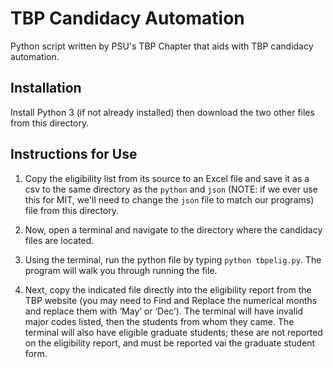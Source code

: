 # TBP Candidacy Automation
Python script written by PSU's TBP Chapter that aids with TBP candidacy automation.

## Installation
Install Python 3 (if not already installed) then download the two other files from this directory.  

## Instructions for Use
1. Copy the eligibility list from its source to an Excel file and save it as a csv to the same directory as the `python` and `json` (NOTE: if we ever use this for MIT, we'll need to change the `json` file to match our programs) file from this directory.

2. Now, open a terminal and navigate to the directory where the candidacy files are located.

3. Using the terminal, run the python file by typing `python tbpelig.py`.  The program will walk you through running the file.

4. Next, copy the indicated file directly into the eligibility report from the TBP website (you may need to Find and Replace the numerical months and replace them with ‘May’ or ‘Dec’).  The terminal will have invalid major codes listed, then the students from whom they came. The terminal will also have eligible graduate students; these are not reported on the eligibility report, and must be reported vai the graduate student form.
